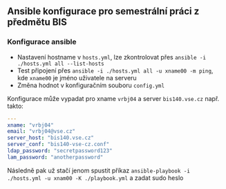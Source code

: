 ## Ansible konfigurace pro semestrální práci z předmětu BIS

### Konfigurace ansible

- Nastavení hostname v `hosts.yml`, lze zkontrolovat přes `ansible -i ./hosts.yml all --list-hosts`
- Test připojení přes `ansible -i ./hosts.yml all -u xname00 -m ping`, kde `xname00` je jméno uživatele na serveru
- Změna hodnot v konfiguračním souboru `config.yml`

Konfigurace může vypadat pro xname `vrbj04` a server `bis140.vse.cz` např. takto:

```yml
---
xname: "vrbj04"
email: "vrbj04@vse.cz"
server_host: "bis140.vse.cz"
server_conf: "bis140-vse-cz.conf"
ldap_password: "secretpassword123"
lam_password: "anotherpassword"
```

Následně pak už stačí jenom spustit příkaz `ansible-playbook -i ./hosts.yml -u xnam00 -K ./playbook.yml` a zadat sudo heslo